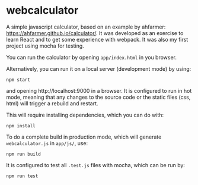 # webcalculator

A simple javascript calculator, based on an example by ahfarmer: https://ahfarmer.github.io/calculator/. It was developed as an exercise to learn React and to get some experience with webpack. It was also my first project using mocha for testing.

You can run the calculator by opening `app/index.html` in you browser.

Alternatively, you can run it on a local server (development mode) by using:

`npm start`

and opening http://localhost:9000 in a browser. It is configured to run in hot mode, meaning that any changes to the source code or the static files (css, html) will trigger a rebuild and restart.

This will require installing dependencies, which you can do with:

`npm install`

To do a complete build in production mode, which will generate `webcalculator.js` in `app/js/`, use:

`npm run build`

It is configured to test all `.test.js` files with mocha, which can be run by:

`npm run test`
